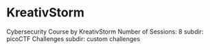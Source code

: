 # KreativStorm
Cybersecurity Course by KreativStorm
Number of Sessions: 8
subdir: picoCTF Challenges
subdir: custom challenges
